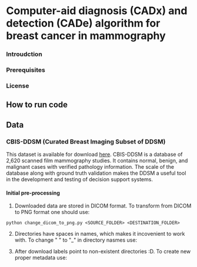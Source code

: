 # Computer-aid diagnosis (CADx) and detection (CADe) algorithm for breast cancer in mammography

### Introudction

### Prerequisites

### License

## How to run code

## Data

### CBIS-DDSM (Curated Breast Imaging Subset of DDSM)
This dataset is available for download [here](https://wiki.cancerimagingarchive.net/display/Public/CBIS-DDSM). CBIS-DDSM is a database of 2,620 scanned film mammography studies. It contains normal, benign, and malignant cases with verified pathology information. The scale of the database along with ground truth validation makes the DDSM a useful tool in the development and testing of decision support systems.

#### Initial pre-processing
1. Downloaded data are stored in DICOM format. To transform from DICOM to PNG format one should use:
```
python change_dicom_to_png.py <SOURCE_FOLDER> <DESTINATION_FOLDER>
```
2. Directories have spaces in names, which makes it incovenient to work with. To change " " to "_" in directory nasmes use:


3. After download labels point to non-existent directories :D. To create new proper metadata use:

